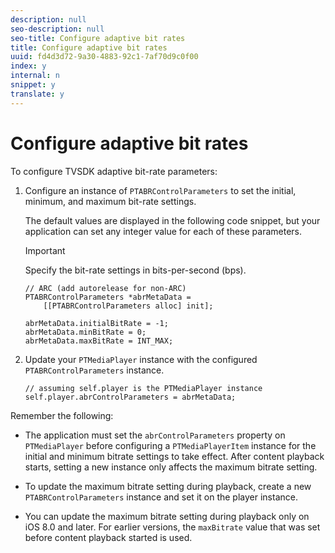 ```yaml
---
description: null
seo-description: null
seo-title: Configure adaptive bit rates
title: Configure adaptive bit rates
uuid: fd4d3d72-9a30-4883-92c1-7af70d9c0f00
index: y
internal: n
snippet: y
translate: y
---
```


# Configure adaptive bit rates

To configure TVSDK adaptive bit-rate parameters: 

1. Configure an instance of `PTABRControlParameters` to set the initial, minimum, and maximum bit-rate settings.

   The default values are displayed in the following code snippet, but your application can set any integer value for each of these parameters. 
   >[!IMPORTANT]
   >
   >Specify the bit-rate settings in bits-per-second (bps).

   ```
   // ARC (add autorelease for non-ARC) 
   PTABRControlParameters *abrMetaData =  
       [[PTABRControlParameters alloc] init];  
    
   abrMetaData.initialBitRate = -1; 
   abrMetaData.minBitRate = 0; 
   abrMetaData.maxBitRate = INT_MAX;
   ```


1. Update your `PTMediaPlayer` instance with the configured `PTABRControlParameters` instance.

   ```
   // assuming self.player is the PTMediaPlayer instance 
   self.player.abrControlParameters = abrMetaData;
   ```

Remember the following: 
* The application must set the `abrControlParameters` property on `PTMediaPlayer` before configuring a `PTMediaPlayerItem` instance for the initial and minimum bitrate settings to take effect. After content playback starts, setting a new instance only affects the maximum bitrate setting. 

* To update the maximum bitrate setting during playback, create a new `PTABRControlParameters` instance and set it on the player instance.
* You can update the maximum bitrate setting during playback only on iOS 8.0 and later. For earlier versions, the `maxBitrate` value that was set before content playback started is used.



